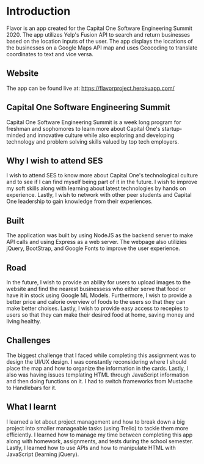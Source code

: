 # Introduction

Flavor is an app created for the Capital One Software Engineering Summit 2020. The app utilizes Yelp's Fusion API to search and return businesses based on the location inputs of the user. The app displays the locations of the businesses on a Google Maps API map and uses Geocoding to translate coordinates to text and vice versa.​

## Website
The app can be found live at: https://flavorproject.herokuapp.com/

## Capital One Software Engineering Summit

Capital One Software Engineering Summit is a week long program for freshman and sophomores to learn more about Capital One's startup-minded and innovative culture while also exploring and developing technology and problem solving skills valued by top tech employers. 

## Why I wish to attend SES

I wish to attend SES to know more about Capital One's technological culture and to see if I can find myself being part of it in the future. I wish to improve my soft skills along with learning about latest technologies by hands on experience. Lastly, I wish to network with other peer students and Capital One leadership to gain knowledge from their experiences.

## Built
The application was built by using NodeJS as the backend server to make API calls and using Express as a web server. The webpage also utilizies jQuery, BootStrap, and Google Fonts to improve the user experience.

## Road 
In the future, I wish to provide an ability for users to upload images to the website and find the nearest businessess who either serve that food or have it in stock using Google ML Models. Furthermore, I wish to provide a better price and calorie overview of foods to the users so that they can make better choises. Lastly, I wish to provide easy access to recepies to users so that they can make their desired food at home, saving money and living healthy. 

## Challenges
The biggest challenge that I faced while completing this assignment was to design the UI/UX design. I was constantly reconsidering where I should place the map and how to organize the information in the cards. Lastly, I also was having issues templating HTML through JavaScript information and then doing functions on it. I had to switch frameworks from Mustache to Handlebars for it. 

## What I learnt
I learned a lot about project management and how to break down a big project into smaller manageable tasks (using Trello) to tackle them more efficiently. I learned how to manage my time between completing this app along with homework, assignments, and tests during the school semester. Lastly, I learned how to use APIs and how to manipulate HTML with JavaScript (learning jQuery).
